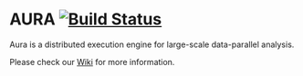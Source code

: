 AURA [![Build Status](https://secure.travis-ci.org/citlab/AURA.png?branch=develop)](http://travis-ci.org/citlab/AURA)
====

Aura is a distributed execution engine for large-scale data-parallel analysis.

Please check our [Wiki](https://github.com/citlab/AURA/wiki) for more information.
